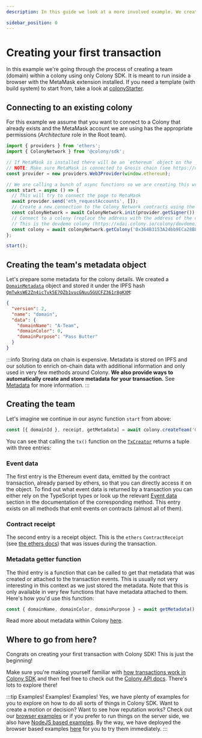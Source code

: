 ```yaml
---
description: In this guide we look at a more involved example. We create a team within a colony and inspect the results of this transaction.

sidebar_position: 0
---
```


# Creating your first transaction

In this example we're going through the process of creating a team (domain) within a colony using only Colony SDK. It is meant to run inside a browser with the MetaMask extension installed. If you need a template (with build system) to start from, take a look at [colonyStarter](https://github.com/JoinColony/colonyStarter).

## Connecting to an existing colony

For this example we assume that you want to connect to a Colony that already exists and the MetaMask account we are using has the appropriate permissions (*Architecture* role in the Root team).

```typescript
import { providers } from 'ethers';
import { ColonyNetwork } from '@colony/sdk';

// If MetaMask is installed there will be an `ethereum` object on the `window`
// NOTE: Make sure MetaMask is connected to Gnosis chain (see https://docs.gnosischain.com/tools/wallets/metamask)
const provider = new providers.Web3Provider(window.ethereum);

// We are calling a bunch of async functions so we are creating this wrapper function
const start = async () => {
  // This will try to connect the page to MetaMask
  await provider.send('eth_requestAccounts', []);
  // Create a new connection to the Colony Network contracts using the MetaMask "wallet"
  const colonyNetwork = await ColonyNetwork.init(provider.getSigner());
  // Connect to a colony (replace the address with the address of the colony you'd like to use)
  // This is the devdemo colony (https://xdai.colony.io/colony/devdemo)
  const colony = await colonyNetwork.getColony('0x364B3153A24bb9ECa28B8c7aCeB15E3942eb4fc5');
};

start();
```

## Creating the team's metadata object

Let's prepare some metadata for the colony details. We created a [`DomainMetadata`](../api/interfaces/DomainMetadata.md) object and stored it under the IPFS hash [`QmTwksWE2Zn4icTvk5E7QZb1vucGNuu5GUCFZ361r8gKXM`](https://gateway.pinata.cloud/ipfs/QmTwksWE2Zn4icTvk5E7QZb1vucGNuu5GUCFZ361r8gKXM):

```json
{
  "version": 2,
  "name": "domain",
  "data": {
    "domainName": "A-Team",
    "domainColor": 0,
    "domainPurpose": "Pass Butter"
  }
}
```

:::info
Storing data on chain is expensive. Metadata is stored on IPFS and our solution to enrich on-chain data with additional information and only used in very few methods around Colony. **We also provide ways to automatically create and store metadata for your transaction.** See [Metadata](../guides/metadata.md) for more information.
:::

## Creating the team

Let's imagine we continue in our async function `start` from above:

```typescript
const [{ domainId }, receipt, getMetadata] = await colony.createTeam('QmTwksWE2Zn4icTvk5E7QZb1vucGNuu5GUCFZ361r8gKXM').tx();
```

You can see that calling the `tx()` function on the [`TxCreator`](../api/classes/TxCreator.md) returns a tuple with three entries:

### Event data

The first entry is the Ethereum event data, emitted by the contract transaction, already parsed by ethers, so that you can directly access it on the object. To find out what event data is returned by a transaction you can either rely on the TypeScript types or look up the relevant [Event data](../api/classes/Colony.md#event-data-3) section in the documentation of the corresponding method. This entry exists on all methods that emit events on contracts (almost all of them).

### Contract receipt

The second entry is a receipt object. This is the `ethers` `ContractReceipt` (see [the ethers docs](https://docs.ethers.org/v5/api/providers/types/#providers-TransactionReceipt)) that was issues during the transaction.

### Metadata getter function

The third entry is a function that can be called to get that metadata that was created or attached to the transaction events. This is usually not very interesting in this context as we just stored the metadata. Note that this is only available in very few functions that have metadata attached to them. Here's how you'd use this function:

```typescript
const { domainName, domainColor, domainPurpose } = await getMetadata();
```

Read more about metadata within Colony [here](../guides/metadata.md).

## Where to go from here?

Congrats on creating your first transaction with Colony SDK! This is just the beginning!

Make sure you're making yourself familiar with [how transactions work in Colony SDK](../guides/transactions.md) and then feel free to check out the [Colony API docs](../api/classes/Colony.md). There's lots to explore there!

:::tip Examples! Examples! Examples!
Yes, we have plenty of examples for you to explore on how to do all sorts of things in Colony SDK. Want to create a motion or decision? Want to see how reputation works? Check out our [browser examples](https://github.com/JoinColony/colonySDK/tree/main/examples/browser/src) or if you prefer to run things on the server side, we also have [NodeJS based examples](https://github.com/JoinColony/colonySDK/tree/main/examples/node). By the way, we have deployed the browser based examples [here](https://joincolony.github.io/colonySDK/) for you to try them immediately.
:::
